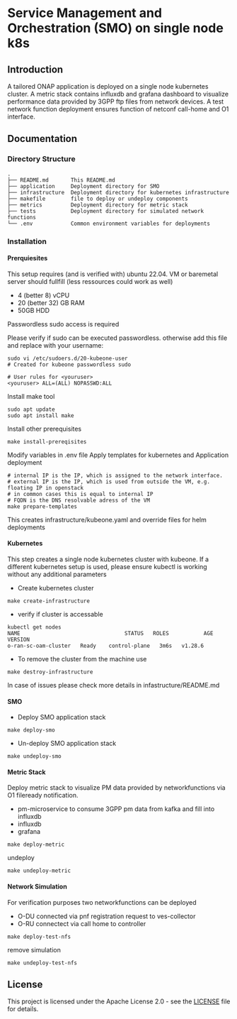 # Service Management and Orchestration (SMO) on single node k8s

## Introduction

A tailored ONAP application is deployed on a single node kubernetes cluster.
A metric stack contains influxdb and grafana dashboard to visualize performance data provided by 3GPP ftp files from network devices.
A test network function deployment ensures function of netconf call-home and O1 interface.

## Documentation

### Directory Structure

```
.
├── README.md       This README.md
├── application     Deployment directory for SMO
├── infrastructure  Deployment directory for kubernetes infrastructure
├── makefile        file to deploy or undeploy components
├── metrics         Deployment directory for metric stack
├── tests           Deployment directory for simulated network functions
└── .env            Common environment variables for deployments
```

### Installation

#### Prerquiesites
This setup requires (and is verified with) ubuntu 22.04.
VM or baremetal server should fullfill (less ressources could work as well)
- 4 (better 8) vCPU
- 20 (better 32) GB RAM
- 50GB HDD

Passwordless sudo access is required

Please verify if sudo can be executed passwordless.
otherwise add this file and replace <youruser> with your username:
```
sudo vi /etc/sudoers.d/20-kubeone-user
# Created for kubeone passwordless sudo

# User rules for <youruser>
<youruser> ALL=(ALL) NOPASSWD:ALL

```

Install make tool
```
sudo apt update
sudo apt install make
```
Install other prerequisites
```
make install-prereqisites
```

Modify variables in .env file
Apply templates for kubernetes and Application deployment
```
# internal IP is the IP, which is assigned to the network interface.
# external IP is the IP, which is used from outside the VM, e.g. floating IP in openstack
# in common cases this is equal to internal IP
# FQDN is the DNS resolvable adress of the VM
make prepare-templates
```
This creates infrastructure/kubeone.yaml and override files for helm deployments


#### Kubernetes
This step creates a single node kubernetes cluster with kubeone.
If a different kubernetes setup is used, please ensure kubectl is working without any additional parameters

- Create kubernetes cluster
```
make create-infrastructure
```

- verify if cluster is accessable
```
kubectl get nodes
NAME                                 STATUS   ROLES           AGE    VERSION
o-ran-sc-oam-cluster   Ready    control-plane   3m6s   v1.28.6
```


- To remove the cluster from the machine use

```
make destroy-infrastructure
```

In case of issues please check more details in infastructure/README.md

#### SMO

- Deploy SMO application stack

```
make deploy-smo
```

- Un-deploy SMO application stack

```
make undeploy-smo
```

#### Metric Stack

Deploy metric stack to visualize PM data provided by networkfunctions via O1 fileready notification.
- pm-microservice to consume 3GPP pm data from kafka and fill into influxdb
- influxdb
- grafana

```
make deploy-metric
```

undeploy

```
make undeploy-metric
```

#### Network Simulation

For verification purposes two networkfunctions can be deployed
- O-DU    connected via pnf registration request to ves-collector
- O-RU    connectect via call home to controller

```
make deploy-test-nfs
```

remove simulation

```
make undeploy-test-nfs
```

## License

This project is licensed under the Apache License 2.0 - see the [LICENSE](LICENSE) file for details.
